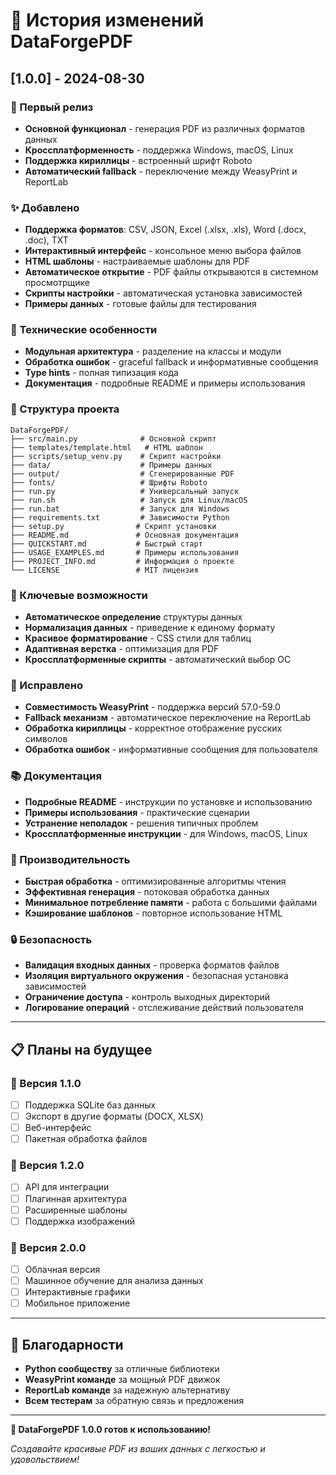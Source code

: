 # 📝 История изменений DataForgePDF

## [1.0.0] - 2024-08-30

### 🎉 Первый релиз
- **Основной функционал** - генерация PDF из различных форматов данных
- **Кроссплатформенность** - поддержка Windows, macOS, Linux
- **Поддержка кириллицы** - встроенный шрифт Roboto
- **Автоматический fallback** - переключение между WeasyPrint и ReportLab

### ✨ Добавлено
- **Поддержка форматов**: CSV, JSON, Excel (.xlsx, .xls), Word (.docx, .doc), TXT
- **Интерактивный интерфейс** - консольное меню выбора файлов
- **HTML шаблоны** - настраиваемые шаблоны для PDF
- **Автоматическое открытие** - PDF файлы открываются в системном просмотрщике
- **Скрипты настройки** - автоматическая установка зависимостей
- **Примеры данных** - готовые файлы для тестирования

### 🔧 Технические особенности
- **Модульная архитектура** - разделение на классы и модули
- **Обработка ошибок** - graceful fallback и информативные сообщения
- **Type hints** - полная типизация кода
- **Документация** - подробные README и примеры использования

### 📁 Структура проекта
```
DataForgePDF/
├── src/main.py              # Основной скрипт
├── templates/template.html   # HTML шаблон
├── scripts/setup_venv.py    # Скрипт настройки
├── data/                    # Примеры данных
├── output/                  # Сгенерированные PDF
├── fonts/                   # Шрифты Roboto
├── run.py                   # Универсальный запуск
├── run.sh                   # Запуск для Linux/macOS
├── run.bat                  # Запуск для Windows
├── requirements.txt         # Зависимости Python
├── setup.py                # Скрипт установки
├── README.md               # Основная документация
├── QUICKSTART.md           # Быстрый старт
├── USAGE_EXAMPLES.md       # Примеры использования
├── PROJECT_INFO.md         # Информация о проекте
└── LICENSE                 # MIT лицензия
```

### 🌟 Ключевые возможности
- **Автоматическое определение** структуры данных
- **Нормализация данных** - приведение к единому формату
- **Красивое форматирование** - CSS стили для таблиц
- **Адаптивная верстка** - оптимизация для PDF
- **Кроссплатформенные скрипты** - автоматический выбор ОС

### 🐛 Исправлено
- **Совместимость WeasyPrint** - поддержка версий 57.0-59.0
- **Fallback механизм** - автоматическое переключение на ReportLab
- **Обработка кириллицы** - корректное отображение русских символов
- **Обработка ошибок** - информативные сообщения для пользователя

### 📚 Документация
- **Подробные README** - инструкции по установке и использованию
- **Примеры использования** - практические сценарии
- **Устранение неполадок** - решения типичных проблем
- **Кроссплатформенные инструкции** - для Windows, macOS, Linux

### 🚀 Производительность
- **Быстрая обработка** - оптимизированные алгоритмы чтения
- **Эффективная генерация** - потоковая обработка данных
- **Минимальное потребление памяти** - работа с большими файлами
- **Кэширование шаблонов** - повторное использование HTML

### 🔒 Безопасность
- **Валидация входных данных** - проверка форматов файлов
- **Изоляция виртуального окружения** - безопасная установка зависимостей
- **Ограничение доступа** - контроль выходных директорий
- **Логирование операций** - отслеживание действий пользователя

---

## 📋 Планы на будущее

### 🔮 Версия 1.1.0
- [ ] Поддержка SQLite баз данных
- [ ] Экспорт в другие форматы (DOCX, XLSX)
- [ ] Веб-интерфейс
- [ ] Пакетная обработка файлов

### 🔮 Версия 1.2.0
- [ ] API для интеграции
- [ ] Плагинная архитектура
- [ ] Расширенные шаблоны
- [ ] Поддержка изображений

### 🔮 Версия 2.0.0
- [ ] Облачная версия
- [ ] Машинное обучение для анализа данных
- [ ] Интерактивные графики
- [ ] Мобильное приложение

---

## 🤝 Благодарности

- **Python сообществу** за отличные библиотеки
- **WeasyPrint команде** за мощный PDF движок
- **ReportLab команде** за надежную альтернативу
- **Всем тестерам** за обратную связь и предложения

---

**🎉 DataForgePDF 1.0.0 готов к использованию!**

*Создавайте красивые PDF из ваших данных с легкостью и удовольствием!*
